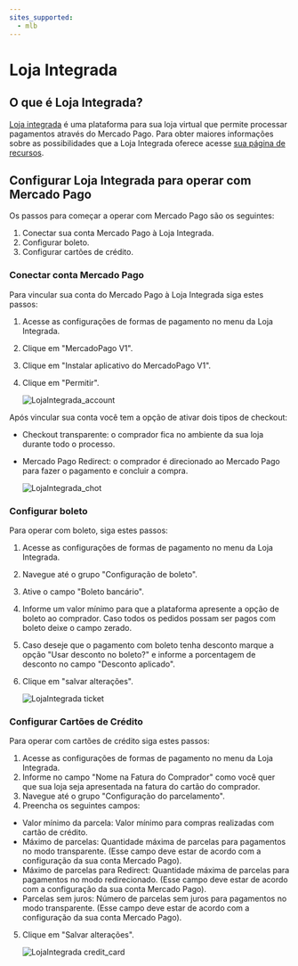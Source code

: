 ```yaml
---
sites_supported:
  - mlb
---
```


# Loja Integrada

## O que é Loja Integrada?

[Loja integrada](https://www.lojaintegrada.com.br/) é uma plataforma para sua loja virtual que permite processar pagamentos através do Mercado Pago.
Para obter maiores informações sobre as possibilidades que a Loja Integrada oferece acesse [sua página de recursos](https://lojaintegrada.com.br/recursos/).

## Configurar Loja Integrada para operar com Mercado Pago

Os passos para começar a operar com Mercado Pago são os seguintes:

1. Conectar sua conta Mercado Pago à Loja Integrada.
2. Configurar boleto.
3. Configurar cartões de crédito.

### Conectar conta Mercado Pago

Para vincular sua conta do Mercado Pago à Loja Integrada siga estes passos:

1. Acesse as configurações de formas de pagamento no menu da Loja Integrada.
2. Clique em "MercadoPago V1".
3. Clique em "Instalar aplicativo do MercadoPago V1".
4. Clique em "Permitir".

    ![LojaIntegrada_account](/images/lojaintegrada-connect-1.gif)

Após vincular sua conta você tem a opção de ativar dois tipos de checkout:
- Checkout transparente: o comprador fica no ambiente da sua loja durante todo o processo.
- Mercado Pago Redirect: o comprador é direcionado ao Mercado Pago para fazer o pagamento e concluir a compra.

    ![LojaIntegrada_chot](/images/lojaintegrada-checkout-1.gif)

### Configurar boleto

Para operar com boleto, siga estes passos:

1. Acesse as configurações de formas de pagamento no menu da Loja Integrada.
2. Navegue até o grupo "Configuração de boleto".
3. Ative o campo "Boleto bancário".
4. Informe um valor mínimo para que a plataforma apresente a opção de boleto ao comprador. Caso todos os pedidos possam ser pagos com boleto deixe o campo zerado.
5. Caso deseje que o pagamento com boleto tenha desconto marque a opção "Usar desconto no boleto?" e informe a porcentagem de desconto no campo "Desconto aplicado".
6. Clique em "salvar alterações".

    ![LojaIntegrada ticket](/images/lojaintegrada-ticket-1.gif)

### Configurar Cartões de Crédito

Para operar com cartões de crédito siga estes passos:

1. Acesse as configurações de formas de pagamento no menu da Loja Integrada.
2. Informe no campo "Nome na Fatura do Comprador" como você quer que sua loja seja apresentada na fatura do cartão do comprador.
3. Navegue até o grupo "Configuração do parcelamento".
4. Preencha os seguintes campos:
- Valor mínimo da parcela: Valor mínimo para compras realizadas com cartão de crédito.
- Máximo de parcelas: Quantidade máxima de parcelas para pagamentos no modo transparente. (Esse campo deve estar de acordo com a configuração da sua conta Mercado Pago).
- Máximo de parcelas para Redirect: Quantidade máxima de parcelas para pagamentos no modo redirecionado. (Esse campo deve estar de acordo com a configuração da sua conta Mercado Pago).
- Parcelas sem juros: Número de parcelas sem juros para pagamentos no modo transparente. (Esse campo deve estar de acordo com a configuração da sua conta Mercado Pago).
5. Clique em "Salvar alterações".

    ![LojaIntegrada credit_card](/images/lojaintegrada-credit-card-1.gif)

